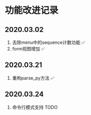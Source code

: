 # 功能改进记录

## 2020.03.02

1. 去除menu中的sequence计数功能 ✅
2. form视图增加<sheet></sheet> ✅

## 2020.03.21

1. 重构parse_py方法 ✅

## 2020.03.24

1. 命令行模式支持 TODO